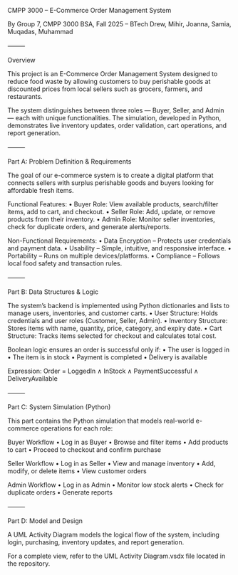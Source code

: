 CMPP 3000 – E-Commerce Order Management System

By Group 7, CMPP 3000 BSA, Fall 2025 – BTech
Drew, Mihir, Joanna, Samia, Muqadas, Muhammad

⸻

Overview

This project is an E-Commerce Order Management System designed to reduce food waste by allowing customers to buy perishable goods at discounted prices from local sellers such as grocers, farmers, and restaurants.

The system distinguishes between three roles — Buyer, Seller, and Admin — each with unique functionalities. The simulation, developed in Python, demonstrates live inventory updates, order validation, cart operations, and report generation.

⸻

Part A: Problem Definition & Requirements

The goal of our e-commerce system is to create a digital platform that connects sellers with surplus perishable goods and buyers looking for affordable fresh items.

Functional Features:
	•	Buyer Role: View available products, search/filter items, add to cart, and checkout.
	•	Seller Role: Add, update, or remove products from their inventory.
	•	Admin Role: Monitor seller inventories, check for duplicate orders, and generate alerts/reports.

Non-Functional Requirements:
	•	Data Encryption – Protects user credentials and payment data.
	•	Usability – Simple, intuitive, and responsive interface.
	•	Portability – Runs on multiple devices/platforms.
	•	Compliance – Follows local food safety and transaction rules.

⸻

Part B: Data Structures & Logic

The system’s backend is implemented using Python dictionaries and lists to manage users, inventories, and customer carts.
	•	User Structure: Holds credentials and user roles (Customer, Seller, Admin).
	•	Inventory Structure: Stores items with name, quantity, price, category, and expiry date.
	•	Cart Structure: Tracks items selected for checkout and calculates total cost.

Boolean logic ensures an order is successful only if:
	•	The user is logged in
	•	The item is in stock
	•	Payment is completed
	•	Delivery is available

Expression:
Order = LoggedIn ∧ InStock ∧ PaymentSuccessful ∧ DeliveryAvailable

⸻

Part C: System Simulation (Python)

This part contains the Python simulation that models real-world e-commerce operations for each role:

Buyer Workflow
	•	Log in as Buyer
	•	Browse and filter items
	•	Add products to cart
	•	Proceed to checkout and confirm purchase

Seller Workflow
	•	Log in as Seller
	•	View and manage inventory
	•	Add, modify, or delete items
	•	View customer orders

Admin Workflow
	•	Log in as Admin
	•	Monitor low stock alerts
	•	Check for duplicate orders
	•	Generate reports

⸻

Part D: Model and Design

A UML Activity Diagram models the logical flow of the system, including login, purchasing, inventory updates, and report generation.

For a complete view, refer to the UML Activity Diagram.vsdx file located in the repository.
